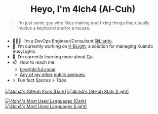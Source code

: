 <h1 align="center">Heyo, I'm 4lch4 (Al-Cuh)</h1>

<!-- Badges -->
<!-- <div align="left">

  <a href="https://twitter.com/4lch4">
    <img
      src="https://img.shields.io/twitter/follow/4lch4?label=Twitter&logo=twitter&style=flat-square&color=1da1f2&logoColor=ffffff"
      alt="Twitter"
    />
  </a>

  <a href="https://linkedin.com/in/devin-leaman-4962242">
    <img
      src="https://img.shields.io/static/v1?logo=linkedin&style=flat-square&color=0072b1&label=LinkedIn&message=%E2%98%86"
      alt="LinkedIn"
    />
  </a>

  <img src="https://komarev.com/ghpvc/?username=4lch4&color=brightgreen&style=flat-square" alt="4lch4" />

  <a href="https://api.daily.dev/get?r=4lch4" target="_blank">
    <img
      width="256"
      align="right"
      src="https://raw.githubusercontent.com/4lch4/4lch4/devcard/devcard.svg"
    />
  </a>
</div> -->

> I'm just some guy who likes making and fixing things that usually involve a keyboard and/or a mouse.

<ul style="margin-top: 25px;">
  <li>
    👨🏻‍💻&nbsp;&nbsp;I'm a DevOps Engineer/Consultant
    <a href="https://liatrio.com">@Liatrio</a>.
  </li>
  <li>
    🔭&nbsp;&nbsp;I’m currently working on <a href="https://git.4lch4.io/K-BLight">K-BLight</a>, a solution for managing Kuando BusyLights.
  </li>
  <li>
    🌱&nbsp;&nbsp;I’m currently learning more about <a href="https://go.dev">Go</a>.
  </li>
  <li>📫&nbsp;&nbsp;How to reach me:
  <ul>
    <li><em><a href="mailto:hey@4lch4.email">hey@4lch4.email</a></em></li>
    <li><a href="https://4lch4.link">Any of my other public avenues.</a></li>
  </ul>
  </li>
  <li>⚡&nbsp;&nbsp;Fun fact <em>Spaces > Tabs</em>.</li>
</ul>

<!--
  The following uses GitHub's new media feature in HTML to specify whether to display images for
  light or dark themes. This is done using the HTML `<picture>` element in combination with the
  `prefers-color-scheme` media feature. I prefer this method when I want to have the images
  displayed in a specific order.
-->
<!-- Base GitHub Stats -->
<!-- <picture>
  <source
    srcset="https://stats.gh.4lch4.io/api?username=4lch4&show=reviews,prs_merged,prs_merged_percentage&show_icons=true&theme=dark"
    media="(prefers-color-scheme: dark)"
  />
  <source
    srcset="https://stats.gh.4lch4.io/api?username=4lch4&show=reviews,prs_merged,prs_merged_percentage&show_icons=true&theme=default"
    media="(prefers-color-scheme: light), (prefers-color-scheme: no-preference)"
  />
  <img src="https://stats.gh.4lch4.io/api?username=4lch4&show_icons=true" />
</picture> -->

<!-- Most Used Languages -->
<!-- <picture>
  <source
    srcset="https://stats.gh.4lch4.io/api/top-langs/?username=4lch4&show_icons=true&theme=dark&layout=pie"
    media="(prefers-color-scheme: dark)"
  />
  <source
    srcset="https://stats.gh.4lch4.io/api/top-langs/?username=4lch4&show_icons=true&layout=pie"
    media="(prefers-color-scheme: light), (prefers-color-scheme: no-preference)"
  />
  <img src="https://stats.gh.4lch4.io/api/top-langs/?username=4lch4&show_icons=true&layout=pie" />
</picture> -->


<!--
  The following use GitHub's theme context tags to switch the theme based on the user GitHub theme
  automatically. This is done by appending #gh-dark-mode-only or #gh-light-mode-only to the end of
  an image URL. This tag will define whether the image specified in the markdown is only shown to
  viewers using a light or a dark GitHub theme.
-->
[![4lch4's GitHub Stats (Dark)][BasicStatsDark]][GitHubReadmeStats]
[![4lch4's GitHub Stats (Light)][BasicStatsLight]][GitHubReadmeStats]

[![4lch4's Most Used Languages (Dark)][MostUsedLanguagesDark]][GitHubReadmeStats]
[![4lch4's Most Used Languages (Light)][MostUsedLanguagesLight]][GitHubReadmeStats]

[GitHubReadmeStats]: https://github.com/4lch4/github-readme-stats
[BasicStatsDark]: https://stats.gh.4lch4.io/api?username=4lch4&show=reviews,prs_merged,prs_merged_percentage&show_icons=true&theme=dark#gh-dark-mode-only
[BasicStatsLight]: https://stats.gh.4lch4.io/api?username=4lch4&show=reviews,prs_merged,prs_merged_percentage&show_icons=true&theme=default#gh-light-mode-only
[MostUsedLanguagesDark]: https://stats.gh.4lch4.io/api/top-langs/?username=4lch4&show=reviews,prs_merged,prs_merged_percentage&show_icons=true&theme=dark&layout=pie#gh-dark-mode-only
[MostUsedLanguagesLight]: https://stats.gh.4lch4.io/api/top-langs/?username=4lch4&show=reviews,prs_merged,prs_merged_percentage&show_icons=true&layout=pie#gh-light-mode-only

<!--
  The following uses GitHub's new media feature in HTML to specify whether to display images for
  light or dark themes. This is done using the HTML `<picture>` element in combination with the
  `prefers-color-scheme` media feature.
-->
<!-- <picture>
  <source
    srcset="https://stats.gh.4lch4.io/api?username=4lch4&show=reviews,prs_merged,prs_merged_percentage&show_icons=true&theme=dark"
    media="(prefers-color-scheme: dark)"
  />
  <source
    srcset="https://stats.gh.4lch4.io/api?username=4lch4&show=reviews,prs_merged,prs_merged_percentage&show_icons=true"
    media="(prefers-color-scheme: light), (prefers-color-scheme: no-preference)"
  />
  <img src="https://stats.gh.4lch4.io/api?username=4lch4&show=reviews,prs_merged,prs_merged_percentage&show_icons=true" />
</picture> -->

<!-- [![Top Langs](https://github-readme-stats.vercel.app/api/top-langs/?username=anuraghazra)](https://github.com/anuraghazra/github-readme-stats) -->
